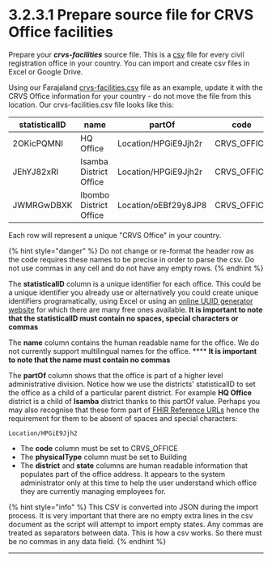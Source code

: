 # 3.2.3.1 Prepare source file for CRVS Office facilities

Prepare your _**crvs-facilities**_ source file.  This is a [csv](https://en.wikipedia.org/wiki/Comma-separated\_values) file for every civil registration office in your country.  You can import and create csv files in Excel or Google Drive.

Using our Farajaland [crvs-facilities.csv](https://github.com/opencrvs/opencrvs-farajaland/blob/master/src/features/facilities/source/crvs-facilities.csv) file as an example, update it with the CRVS Office information for your country - do not move the file from this location.  Our crvs-facilities.csv file looks like this:

| statisticalID | name                   | partOf               | code         | physicalType | district        | state            |
| ------------- | ---------------------- | -------------------- | ------------ | ------------ | --------------- | ---------------- |
| 2OKicPQMNI    | HQ Office              | Location/HPGiE9Jjh2r | CRVS\_OFFICE | Building     | Isamba District | Central Province |
| JEhYJ82xRI    | Isamba District Office | Location/HPGiE9Jjh2r | CRVS\_OFFICE | Building     | Isamba District | Central Province |
| JWMRGwDBXK    | Ibombo District Office | Location/oEBf29y8JP8 | CRVS\_OFFICE | Building     | Ibombo District | Central Province |

Each row will represent a unique "CRVS Office" in your country.

{% hint style="danger" %}
Do not change or re-format the header row as the code requires these names to be precise in order to parse the csv.  Do not use commas in any cell and do not have any empty rows.
{% endhint %}

The **statisticalID** column is a unique identifier for each office.  This could be a unique identifier you already use or alternatively you could create unique identifiers programatically, using Excel or using an [online UUID generator website](https://www.345tool.com/generator/random-id-generator) for which there are many free ones available.  **It is important to note that the statisticalID must contain no spaces, special characters or commas**

The **name** column contains the human readable name for the office.  We do not currently support multilingual names for the office.  **** **It is important to note that the name must contain no commas**

The **partOf** column shows that the office is part of a higher level administrative division.  Notice how we use the districts' statisticalID to set the office as a child of a particular parent district.   For example **HQ Office** district is a child of **Isamba** district thanks to this partOf value. Perhaps you may also recognise that these form part of [FHIR Reference URLs](https://www.hl7.org/fhir/references-definitions.html#Reference.reference) hence the requirement for them to be absent of spaces and special characters:

```
Location/HPGiE9Jjh2
```

* The **code** column must be set to CRVS\_OFFICE
* The **physicalType** column must be set to Building
* The **district** and **state** columns are human readable information that populates part of the office address. It appears to the system administrator only at this time to help the user understand which office they are currently managing employees for.&#x20;

{% hint style="info" %}
This CSV is converted into JSON during the import process.  It is very important that there are no empty extra lines in the csv document as the script will attempt to import empty states.  Any commas are treated as separators between data.  This is how a csv works.  So there must be no commas in any data field.
{% endhint %}

****
